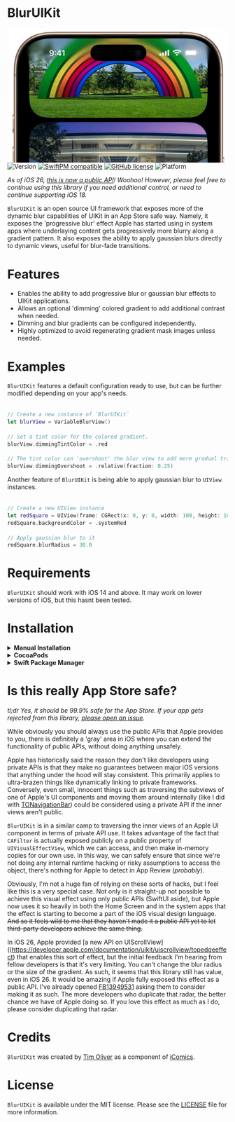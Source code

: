 # BlurUIKit

<img src="https://raw.githubusercontent.com/TimOliver/BlurUIKit/main/screenshot.webp" width="500" align="right" alt="BlurUIKit" />

![Version](https://img.shields.io/cocoapods/v/BlurUIKit.svg?style=flat)
[![SwiftPM compatible](https://img.shields.io/badge/SwiftPM-compatible-4BC51D.svg?style=flat)](https://swift.org/package-manager/)
[![GitHub license](https://img.shields.io/badge/license-MIT-blue.svg)](https://raw.githubusercontent.com/TimOliver/BlurUIKit/main/LICENSE)
![Platform](https://img.shields.io/cocoapods/p/BlurUIKit.svg?style=flat)

_As of iOS 26, [this is now a public API](https://developer.apple.com/documentation/uikit/uiscrollview/topedgeeffect)! Woohoo! However, please feel free to continue using this library if you need additional control, or need to continue supporting iOS 18._

`BlurUIKit` is an open source UI framework that exposes more of the dynamic blur capabilities of UIKit in an App Store safe way. Namely, it exposes the 'progressive blur' effect Apple has started using in system apps where underlaying content gets progressively more blurry along a gradient pattern. It also exposes the ability to apply gaussian blurs directly to dynamic views, useful for blur-fade transitions.

# Features

* Enables the ability to add progressive blur or gaussian blur effects to UIKit applications.
* Allows an optional 'dimming' colored gradient to add additional contrast when needed.
* Dimming and blur gradients can be configured independently.
* Highly optimized to avoid regenerating gradient mask images unless needed.

# Examples

`BlurUIKit` features a default configuration ready to use, but can be further modified depending on your app's needs.

```swift

// Create a new instance of `BlurUIKit`
let blurView = VariableBlurView()

// Set a tint color for the colored gradient.
blurView.dimmingTintColor = .red

// The tint color can 'overshoot' the blur view to add more gradual transition
blurView.dimmingOvershoot = .relative(fraction: 0.25)

```

Another feature of `BlurUIKit` is being able to apply gaussian blur to `UIView` instances.

```swift

// Create a new UIView instance
let redSquare = UIView(frame: CGRect(x: 0, y: 0, width: 100, height: 100))
redSquare.backgroundColor = .systemRed

// Apply gaussian blur to it
redSquare.blurRadius = 30.0

```

# Requirements

`BlurUIKit` should work with iOS 14 and above. It may work on lower versions of iOS, but this hasnt been tested.

# Installation

<details>
  <summary><strong>Manual Installation</strong></summary>

Copy the contents of the `BlurUIKit` folder to your app's project folder.
</details>

<details>
  <summary><strong>CocoaPods</strong></summary>

```
pod 'BlurUIKit'
```
</details>

<details>
  <summary><strong>Swift Package Manager</strong></summary>

Add the following to your `Package.swift`:
``` swift
dependencies: [
  // ...
  .package(url: "https://github.com/TimOliver/BlurUIKit.git"),
],
```
</details>

# Is this really App Store safe?

_tl;dr Yes, it should be 99.9% safe for the App Store. If your app gets rejected from this library, [please open an issue](https://github.com/TimOliver/BlurUIKit/issues/new)._

While obviously you should always use the public APIs that Apple provides to you, there is definitely a 'gray' area in iOS where you can extend the functionality of public APIs, without doing anything unsafely.

Apple has historically said the reason they don't like developers using private APIs is that they make no guarantees between major iOS versions that anything under the hood will stay consistent. This primarily applies to ultra-brazen things like dynamically linking to private frameworks. Conversely, even small, innocent things such as traversing the subviews of one of Apple's UI components and moving them around internally (like I did with [TONavigationBar](https://github.com/TimOliver/TONavigationBar)) could be considered using a private API if the inner views aren't public.

`BlurUIKit` is in a similar camp to traversing the inner views of an Apple UI component in terms of private API use. It takes advantage of the fact that `CAFilter` is actually exposed publicly on a public property of `UIVisualEffectView`, which we can access, and then make in-memory copies for our own use. In this way, we can safely ensure that since we're not doing any internal runtime hacking or risky assumptions to access the object, there's nothing for Apple to detect in App Review (_probably_).

Obviously, I'm not a huge fan of relying on these sorts of hacks, but I feel like this is a very special case. Not only is it straight-up not possible to achieve this visual effect using only public APIs (SwiftUI aside), but Apple now uses it so heavily in both the Home Screen and in the system apps that the effect is starting to become a part of the iOS visual design language. ~~And so it feels wild to me that they haven't made it a public API yet to let third-party developers achieve the same thing.~~

In iOS 26, Apple provided [a new API on UIScrollView]((https://developer.apple.com/documentation/uikit/uiscrollview/topedgeeffect) that enables this sort of effect, but the initial feedback I'm hearing from fellow developers is that it's very limiting. You can't change the blur radius or the size of the gradient. As such, it seems that this library still has value, even in iOS 26. It would be amazing if Apple fully exposed this effect as a public API. I've already opened [FB13949531](https://openradar.appspot.com/FB13949531) asking them to consider making it as such. The more developers who duplicate that radar, the better chance we have of Apple doing so. If you love this effect as much as I do, please consider duplicating that radar.

# Credits

`BlurUIKit` was created by [Tim Oliver](http://threads.net/@timoliver) as a component of [iComics](http://icomics.co).

# License

`BlurUIKit` is available under the MIT license. Please see the [LICENSE](LICENSE) file for more information.
